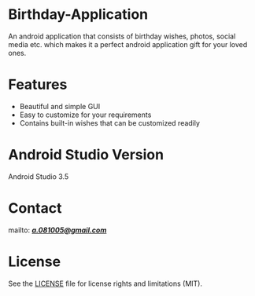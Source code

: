 # Birthday-Application
An android application that consists of birthday wishes, photos, social media etc. which makes it a perfect android application gift for your loved ones.
# Features
* Beautiful and simple GUI
* Easy to customize for your requirements
* Contains built-in wishes that can be customized readily

# Android Studio Version
   Android Studio 3.5
# Contact
mailto:  ***a.081005@gmail.com***

# License

See the [LICENSE](LICENSE.md) file for license rights and limitations (MIT).

